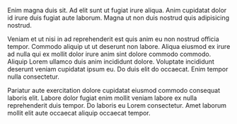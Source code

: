 Enim magna duis sit. Ad elit sunt ut fugiat irure aliqua. Anim cupidatat dolor id irure duis fugiat aute laborum. Magna ut non duis nostrud quis adipisicing nostrud.

Veniam et ut nisi in ad reprehenderit est quis anim eu non nostrud officia tempor. Commodo aliquip ut ut deserunt non labore. Aliqua eiusmod ex irure ad nulla qui ex mollit dolor irure anim sint dolore commodo commodo. Aliquip Lorem ullamco duis anim incididunt dolore. Voluptate incididunt deserunt veniam cupidatat ipsum eu. Do duis elit do occaecat. Enim tempor nulla consectetur.

Pariatur aute exercitation dolore cupidatat eiusmod commodo consequat laboris elit. Labore dolor fugiat enim mollit veniam labore ex nulla reprehenderit duis tempor. Do laboris eu Lorem consectetur. Amet laborum mollit elit aute occaecat aliquip occaecat tempor.